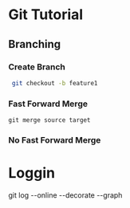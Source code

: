 # Git Tutorial

## Branching 
### Create Branch 
```sh
 git checkout -b feature1
```
### Fast Forward Merge
```console
git merge source target
```
### No Fast Forward Merge

<h1> Loggin </h1>
git log --online --decorate --graph



